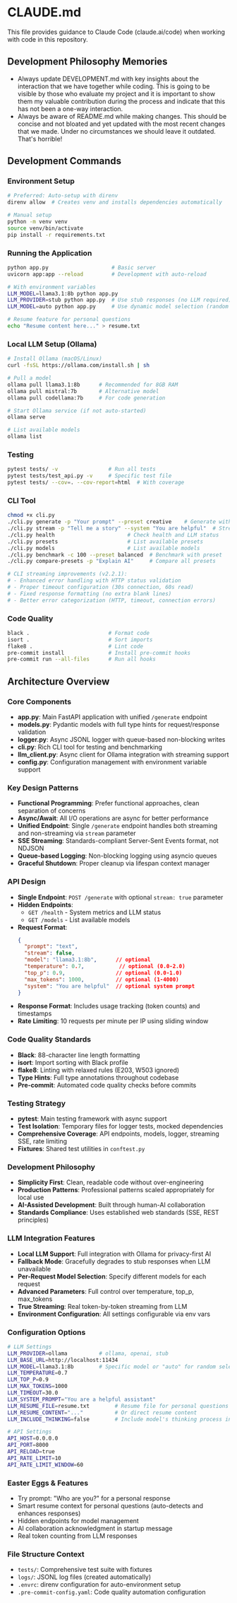 # CLAUDE.md

This file provides guidance to Claude Code (claude.ai/code) when working with code in this repository.

## Development Philosophy Memories

- Always update DEVELOPMENT.md with key insights about the interaction that we have together while coding. This is going to be visible by those who evaluate my project and it is important to show them my valuable contribution during the process and indicate that this has not been a one-way interaction.
- Always be aware of README.md while making changes. This should be concise and not bloated and yet updated with the most recent changes that we made. Under no circumstances we should leave it outdated. That's horrible!

## Development Commands

### Environment Setup
```bash
# Preferred: Auto-setup with direnv
direnv allow  # Creates venv and installs dependencies automatically

# Manual setup
python -m venv venv
source venv/bin/activate
pip install -r requirements.txt
```

### Running the Application
```bash
python app.py                    # Basic server
uvicorn app:app --reload         # Development with auto-reload

# With environment variables
LLM_MODEL=llama3.1:8b python app.py
LLM_PROVIDER=stub python app.py  # Use stub responses (no LLM required)
LLM_MODEL=auto python app.py     # Use dynamic model selection (random from available)

# Resume feature for personal questions
echo "Resume content here..." > resume.txt
```

### Local LLM Setup (Ollama)
```bash
# Install Ollama (macOS/Linux)
curl -fsSL https://ollama.com/install.sh | sh

# Pull a model
ollama pull llama3.1:8b      # Recommended for 8GB RAM
ollama pull mistral:7b       # Alternative model
ollama pull codellama:7b     # For code generation

# Start Ollama service (if not auto-started)
ollama serve

# List available models
ollama list
```

### Testing
```bash
pytest tests/ -v                # Run all tests
pytest tests/test_api.py -v     # Specific test file
pytest tests/ --cov=. --cov-report=html  # With coverage
```

### CLI Tool
```bash
chmod +x cli.py
./cli.py generate -p "Your prompt" --preset creative    # Generate with preset
./cli.py stream -p "Tell me a story" --system "You are helpful"  # Stream with system prompt (fixed formatting)
./cli.py health                       # Check health and LLM status
./cli.py presets                      # List available presets
./cli.py models                       # List available models
./cli.py benchmark -c 100 --preset balanced  # Benchmark with preset
./cli.py compare-presets -p "Explain AI"     # Compare all presets

# CLI streaming improvements (v2.2.1):
# - Enhanced error handling with HTTP status validation
# - Proper timeout configuration (30s connection, 60s read)
# - Fixed response formatting (no extra blank lines)
# - Better error categorization (HTTP, timeout, connection errors)
```

### Code Quality
```bash
black .                         # Format code
isort .                         # Sort imports
flake8 .                        # Lint code
pre-commit install              # Install pre-commit hooks
pre-commit run --all-files      # Run all hooks
```

## Architecture Overview

### Core Components
- **app.py**: Main FastAPI application with unified `/generate` endpoint
- **models.py**: Pydantic models with full type hints for request/response validation
- **logger.py**: Async JSONL logger with queue-based non-blocking writes
- **cli.py**: Rich CLI tool for testing and benchmarking
- **llm_client.py**: Async client for Ollama integration with streaming support
- **config.py**: Configuration management with environment variable support

### Key Design Patterns
- **Functional Programming**: Prefer functional approaches, clean separation of concerns
- **Async/Await**: All I/O operations are async for better performance
- **Unified Endpoint**: Single `/generate` endpoint handles both streaming and non-streaming via `stream` parameter
- **SSE Streaming**: Standards-compliant Server-Sent Events format, not NDJSON
- **Queue-based Logging**: Non-blocking logging using asyncio queues
- **Graceful Shutdown**: Proper cleanup via lifespan context manager

### API Design
- **Single Endpoint**: `POST /generate` with optional `stream: true` parameter
- **Hidden Endpoints**: 
  - `GET /health` - System metrics and LLM status
  - `GET /models` - List available models
- **Request Format**: 
  ```json
  {
    "prompt": "text",
    "stream": false,
    "model": "llama3.1:8b",      // optional
    "temperature": 0.7,           // optional (0.0-2.0)
    "top_p": 0.9,                // optional (0.0-1.0)
    "max_tokens": 1000,          // optional (1-4000)
    "system": "You are helpful"  // optional system prompt
  }
  ```
- **Response Format**: Includes usage tracking (token counts) and timestamps
- **Rate Limiting**: 10 requests per minute per IP using sliding window

### Code Quality Standards
- **Black**: 88-character line length formatting
- **isort**: Import sorting with Black profile
- **flake8**: Linting with relaxed rules (E203, W503 ignored)
- **Type Hints**: Full type annotations throughout codebase
- **Pre-commit**: Automated code quality checks before commits

### Testing Strategy
- **pytest**: Main testing framework with async support
- **Test Isolation**: Temporary files for logger tests, mocked dependencies
- **Comprehensive Coverage**: API endpoints, models, logger, streaming SSE, rate limiting
- **Fixtures**: Shared test utilities in `conftest.py`

### Development Philosophy
- **Simplicity First**: Clean, readable code without over-engineering
- **Production Patterns**: Professional patterns scaled appropriately for local use
- **AI-Assisted Development**: Built through human-AI collaboration
- **Standards Compliance**: Uses established web standards (SSE, REST principles)

### LLM Integration Features
- **Local LLM Support**: Full integration with Ollama for privacy-first AI
- **Fallback Mode**: Gracefully degrades to stub responses when LLM unavailable
- **Per-Request Model Selection**: Specify different models for each request
- **Advanced Parameters**: Full control over temperature, top_p, max_tokens
- **True Streaming**: Real token-by-token streaming from LLM
- **Environment Configuration**: All settings configurable via env vars

### Configuration Options
```bash
# LLM Settings
LLM_PROVIDER=ollama          # ollama, openai, stub
LLM_BASE_URL=http://localhost:11434
LLM_MODEL=llama3.1:8b        # Specific model or "auto" for random selection
LLM_TEMPERATURE=0.7
LLM_TOP_P=0.9
LLM_MAX_TOKENS=1000
LLM_TIMEOUT=30.0
LLM_SYSTEM_PROMPT="You are a helpful assistant"
LLM_RESUME_FILE=resume.txt        # Resume file for personal questions
LLM_RESUME_CONTENT="..."          # Or direct resume content
LLM_INCLUDE_THINKING=false        # Include model's thinking process in responses

# API Settings
API_HOST=0.0.0.0
API_PORT=8000
API_RELOAD=true
API_RATE_LIMIT=10
API_RATE_LIMIT_WINDOW=60
```

### Easter Eggs & Features
- Try prompt: "Who are you?" for a personal response
- Smart resume context for personal questions (auto-detects and enhances responses)
- Hidden endpoints for model management
- AI collaboration acknowledgment in startup message
- Real token counting from LLM responses

### File Structure Context
- `tests/`: Comprehensive test suite with fixtures
- `logs/`: JSONL log files (created automatically)
- `.envrc`: direnv configuration for auto-environment setup
- `.pre-commit-config.yaml`: Code quality automation configuration
```